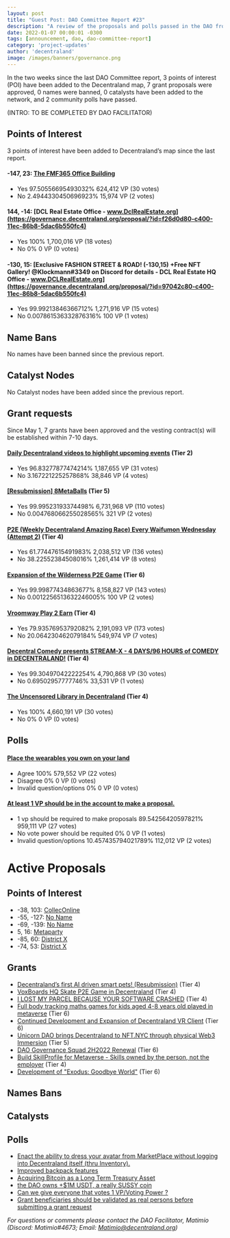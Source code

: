 ```yaml
---
layout: post
title: "Guest Post: DAO Committee Report #23"
description: "A review of the proposals and polls passed in the DAO from May 1 through May 15".
date: 2022-01-07 00:00:01 -0300
tags: [announcement, dao, dao-committee-report]
category: 'project-updates'
author: 'decentraland'
image: /images/banners/governance.png
---
```


In the two weeks since the last DAO Committee report, 3 points of interest (POI) have been added to the Decentraland map, 7 grant proposals were approved, 0 names were banned, 0 catalysts have been added to the network, and 2 community polls have passed.

(INTRO: TO BE COMPLETED BY DAO FACILITATOR)

## Points of Interest
3 points of interest have been added to Decentraland’s map since the last report.


#### -147, 23: [The FMF365 Office Building](https://governance.decentraland.org/proposal/?id=220fd4a0-ccc1-11ec-8d87-ddbb20320020)

* Yes 97.50556695493032% 624,412 VP (30 votes)
* No 2.4944330450696923% 15,974 VP (2 votes)


#### 144, -14: [DCL Real Estate Office - www.DclRealEstate.org](https://governance.decentraland.org/proposal/?id=f26d0d80-c400-11ec-86b8-5dac6b550fc4)

* Yes 100% 1,700,016 VP (18 votes)
* No 0% 0 VP (0 votes)


#### -130, 15: [Exclusive FASHION STREET &amp; ROAD! (-130,15) +Free NFT Gallery! @Klockmann#3349 on Discord for details - DCL Real Estate HQ Office - www.DCLRealEstate.org](https://governance.decentraland.org/proposal/?id=97042c80-c400-11ec-86b8-5dac6b550fc4)

* Yes 99.99213846366712% 1,271,916 VP (15 votes)
* No 0.007861536332876316% 100 VP (1 votes)


## Name Bans

No names have been banned since the previous report.

## Catalyst Nodes
No Catalyst nodes have been added since the previous report.


## Grant requests
Since May 1, 7 grants have been approved and the vesting contract(s) will be established within 7-10 days.


#### [Daily Decentraland videos to highlight upcoming events](https://governance.decentraland.org/proposal/?id=25891a40-c84a-11ec-90c9-11bf3c6f4ca1) (Tier 2)

* Yes 96.83277877474214% 1,187,655 VP (31 votes)
* No 3.167221225257868% 38,846 VP (4 votes)


#### [[Resubmission] 8MetaBalls](https://governance.decentraland.org/proposal/?id=a847c6e0-c6d6-11ec-90c9-11bf3c6f4ca1) (Tier 5)

* Yes 99.99523193374498% 6,731,968 VP (110 votes)
* No 0.004768066255028565% 321 VP (2 votes)


#### [P2E (Weekly Decentraland Amazing Race) Every Waifumon Wednesday (Attempt 2)](https://governance.decentraland.org/proposal/?id=7431b280-c69a-11ec-90c9-11bf3c6f4ca1) (Tier 4)

* Yes 61.77447615491983% 2,038,512 VP (136 votes)
* No 38.22552384508016% 1,261,414 VP (8 votes)


#### [Expansion of the Wilderness P2E Game](https://governance.decentraland.org/proposal/?id=73921310-c519-11ec-86b8-5dac6b550fc4) (Tier 6)

* Yes 99.99877434863677% 8,158,827 VP (143 votes)
* No 0.0012256513632246005% 100 VP (2 votes)


#### [Vroomway Play 2 Earn](https://governance.decentraland.org/proposal/?id=9b0c5c80-c4eb-11ec-86b8-5dac6b550fc4) (Tier 4)

* Yes 79.93576953792082% 2,191,093 VP (173 votes)
* No 20.064230462079184% 549,974 VP (7 votes)


#### [Decentral Comedy presents STREAM-X - 4 DAYS/96 HOURS of COMEDY in DECENTRALAND!](https://governance.decentraland.org/proposal/?id=ec8fc0a0-c31b-11ec-86b8-5dac6b550fc4) (Tier 4)

* Yes 99.30497042222254% 4,790,868 VP (30 votes)
* No 0.69502957777746% 33,531 VP (1 votes)


#### [The Uncensored Library in Decentraland](https://governance.decentraland.org/proposal/?id=efddde80-bf1b-11ec-86b8-5dac6b550fc4) (Tier 4)

* Yes 100% 4,660,191 VP (30 votes)
* No 0% 0 VP (0 votes)


## Polls

#### [Place the wearables you own on your land](https://governance.decentraland.org/proposal/?id=a4b31290-c8f3-11ec-90c9-11bf3c6f4ca1)

* Agree 100% 579,552 VP (22 votes)
* Disagree 0% 0 VP (0 votes)
* Invalid question/options 0% 0 VP (0 votes)


#### [At least 1 VP should be in the account to make a proposal.](https://governance.decentraland.org/proposal/?id=5ddf0200-c814-11ec-90c9-11bf3c6f4ca1)

* 1 vp should be required to make proposals 89.54256420597821% 959,111 VP (27 votes)
* No vote power should be requited 0% 0 VP (1 votes)
* Invalid question/options 10.457435794021789% 112,012 VP (2 votes)



# Active Proposals

## Points of Interest

* -38, 103: [CollecOnline](https://governance.decentraland.org/proposal/?id=23e2b720-dd9c-11ec-8ad9-ab7454ba5993)
* -55, -127: [No Name](https://governance.decentraland.org/proposal/?id=433d3120-dd62-11ec-8ad9-ab7454ba5993)
* -69, -139: [No Name](https://governance.decentraland.org/proposal/?id=4d16a900-dd22-11ec-8ad9-ab7454ba5993)
* 5, 16: [Metaparty](https://governance.decentraland.org/proposal/?id=fb0c4680-dcc0-11ec-8ad9-ab7454ba5993)
* -85, 60: [District X](https://governance.decentraland.org/proposal/?id=afbe4b30-db60-11ec-8ad9-ab7454ba5993)
* -74, 53: [District X](https://governance.decentraland.org/proposal/?id=535bc7f0-db60-11ec-8ad9-ab7454ba5993)

## Grants

* [Decentraland’s first AI driven smart pets! (Resubmission)](https://governance.decentraland.org/proposal/?id=edaa5480-dc9a-11ec-8ad9-ab7454ba5993) (Tier 4)
* [VoxBoards HQ Skate P2E Game in Decentraland](https://governance.decentraland.org/proposal/?id=bf1141e0-dc01-11ec-8ad9-ab7454ba5993) (Tier 4)
* [I LOST MY PARCEL BECAUSE YOUR SOFTWARE CRASHED](https://governance.decentraland.org/proposal/?id=95740eb0-dbfe-11ec-8ad9-ab7454ba5993) (Tier 4)
* [Full body tracking maths games for kids aged 4-8 years old played in metaverse](https://governance.decentraland.org/proposal/?id=0c093a80-db2f-11ec-8ad9-ab7454ba5993) (Tier 6)
* [Continued Development and Expansion of Decentraland VR Client](https://governance.decentraland.org/proposal/?id=8fe0e0a0-d62b-11ec-b521-2f98ffa6ccb0) (Tier 6)
* [Unicorn DAO brings Decentraland to NFT.NYC through physical Web3 Immersion](https://governance.decentraland.org/proposal/?id=4556cef0-d536-11ec-b521-2f98ffa6ccb0) (Tier 5)
* [DAO Governance Squad 2H2022 Renewal](https://governance.decentraland.org/proposal/?id=524fb800-d532-11ec-b521-2f98ffa6ccb0) (Tier 6)
* [Build SkillProfile for Metaverse - Skills owned by the person, not the employer](https://governance.decentraland.org/proposal/?id=daa9b1c0-d4eb-11ec-b521-2f98ffa6ccb0) (Tier 4)
* [Development of &#34;Exodus: Goodbye World&#34;](https://governance.decentraland.org/proposal/?id=74b8b1c0-d40c-11ec-b521-2f98ffa6ccb0) (Tier 6)

## Names Bans


## Catalysts


## Polls

* [Enact the ability to dress your avatar from MarketPlace without logging into Decentraland itself (thru Inventory).](https://governance.decentraland.org/proposal/?id=ca7b6d90-dd0e-11ec-8ad9-ab7454ba5993)
* [Improved backpack features](https://governance.decentraland.org/proposal/?id=8461fe90-dcec-11ec-8ad9-ab7454ba5993)
* [Acquiring Bitcoin as a Long Term Treasury Asset](https://governance.decentraland.org/proposal/?id=1cd79310-dc7f-11ec-8ad9-ab7454ba5993)
* [the DAO owns +$1M USDT, a really SUSSY coin](https://governance.decentraland.org/proposal/?id=19c1a8e0-dc71-11ec-8ad9-ab7454ba5993)
* [Can we give everyone that votes 1 VP/Voting Power ?](https://governance.decentraland.org/proposal/?id=5a4adac0-dbc8-11ec-8ad9-ab7454ba5993)
* [Grant beneficiaries should be validated as real persons before submitting a grant request](https://governance.decentraland.org/proposal/?id=7adc93b0-db77-11ec-8ad9-ab7454ba5993)

*For questions or comments please contact the DAO Facilitator, Matimio (Discord: Matimio#4673; Email: [Matimio@decentraland.org](mailto:Matimio@decentraland.org))*